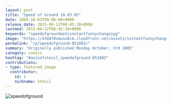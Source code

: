 ```yaml
---
layout: post
title: "Speed of Ground 10.03.05"
date: 2005-10-03T00:00:00+0000
release_date: 2015-08-12T08:45:10+0000
lastmod: 2015-08-12T08:45:10+0000
keywords: "speedofgroundaetsinstantfunnychangejpg"
image: "https://d3e878vmunx8cm.cloudfront.net/assets/instantfunnychange.jpg"
permalink: "/p/speedofground-051003/"
summary: "Originally published Monday October, 3rd 2005"
category: comics
hashtag: "#axisofstevil_speedofground-051003"
contributions:
- type: featured_image
  contributor:
    id: 1
    nickname: Stevil
---
```


![speedofground](https://d3e878vmunx8cm.cloudfront.net/assets/instantfunnychange.jpg)
